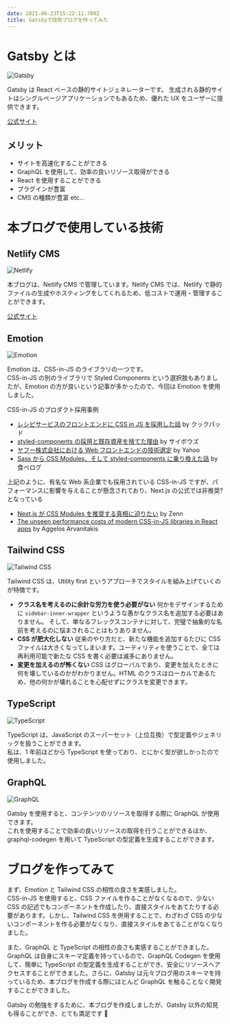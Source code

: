 ```yaml
---
date: 2021-06-23T15:22:11.709Z
title: Gatsbyで技術ブログを作ってみた
---
```


# Gatsby とは

![Gatsby](/assets/gatsby.png "Gatsby")

Gatsby は React ベースの静的サイトジェネレーターです。
生成される静的サイトはシングルページアプリケーションでもあるため、優れた UX をユーザーに提供できます。

[公式サイト](https://www.gatsbyjs.com/)

## メリット

- サイトを高速化することができる
- GraphQL を使用して、効率の良いリソース取得ができる
- React を使用することができる
- プラグインが豊富
- CMS の種類が豊富 etc...

# 本ブログで使用している技術

## Netlify CMS

![Netlify](/assets/netlify.png "Netlify")

本ブログは、Netlify CMS で管理しています。Nelify CMS では、Netlify で静的ファイルの生成やホスティングをしてくれるため、低コストで運用・管理することができます。

[公式サイト](https://www.gatsbyjs.com/plugins/gatsby-plugin-netlify/)

## Emotion

![Emotion](/assets/emotion.png "Emotion")

Emotion は、CSS-in-JS のライブラリの一つです。<br />
CSS-in-JS の別のライブラリで Styled Components という選択肢もありましたが、Emotion の方が良いという記事が多かったので、今回は Emotion を使用しました。

CSS-in-JS のプロダクト採用事例

- [レシピサービスのフロントエンドに CSS in JS を採用した話](https://techlife.cookpad.com/entry/2021/03/15/090000) by クックパッド
- [styled-components の採用と既存資産を捨てた理由](https://blog.cybozu.io/entry/2020/06/25/105457) by サイボウズ
- [ヤフー株式会社における Web フロントエンドの技術選定](https://techblog.yahoo.co.jp/advent-calendar-2018/yahoo-frontend/) by Yahoo
- [Sass から CSS Modules、そして styled-components に乗り換えた話](https://note.com/tabelog_frontend/n/n2541778b81e3) by 食べログ

上記のように、有名な Web 系企業でも採用されている CSS-in-JS ですが、パフォーマンスに影響を与えることが懸念されており、Next.js の公式では非推奨?となっている

- [Next.js が CSS Modules を推奨する真相に迫りたい](https://zenn.dev/takepepe/scraps/6668e9fe402666) by Zenn
- [The unseen performance costs of modern CSS-in-JS libraries in React apps](https://calendar.perfplanet.com/2019/the-unseen-performance-costs-of-css-in-js-in-react-apps/) by Aggelos Arvanitakis

## Tailwind CSS

![Tailwind CSS](/assets/tailwindcss.png "Tailwind CSS")

Tailwind CSS は、Utility first というアプローチでスタイルを組み上げていくのが特徴です。

- **クラス名を考えるのに余計な労力を使う必要がない** 何かをデザインするために `sidebar-inner-wrapper` というような愚かなクラス名を追加する必要はありません。 そして、単なるフレックスコンテナに対して、完璧で抽象的な名前を考えるのに悩まされることはもうありません。
- **CSS が肥大化しない** 従来のやり方だと、新たな機能を追加するたびに CSS ファイルは大きくなってしまいます。ユーティリティを使うことで、全ては再利用可能で新たな CSS を書く必要は滅多にありません。
- **変更を加えるのが怖くない** CSS はグローバルであり、変更を加えたときに何を壊しているのかがわかりません。HTML のクラスはローカルであるため、他の何かが壊れることを心配せずにクラスを変更できます。

## TypeScript

![TypeScript](/assets/typescript.png "TypeScript")

TypeScript は、JavaScript のスーパーセット（上位互換）で型定義やジェネリックを扱うことができます。<br />私は、1 年前ほどから TypeScript を使っており、とにかく型が欲しかったので使用しました。

## GraphQL

![GraphQL](/assets/graphql.png "GraphQL")

Gatsby を使用すると、コンテンツのリソースを取得する際に GraphQL が使用できます。<br />
これを使用することで効率の良いリソースの取得を行うことができるほか、graphql-codegen を用いて TypeScript の型定義を生成することができます。

# ブログを作ってみて

まず、Emotion と Tailwind CSS の相性の良さを実感しました。<br/>
CSS-in-JS を使用すると、CSS ファイルを作ることがなくなるので、少ない CSS の記述でもコンポーネントを作成したり、直接スタイルをあてたりする必要があります。しかし、Tailwind CSS を併用することで、わざわざ CSS の少ないコンポーネントを作る必要がなくなり、直接スタイルをあてることがなくなりました。

また、GraphQL と TypeScript の相性の良さも実感することができました。<br/>
GraphQL は自身にスキーマ定義を持っているので、GraphQL Codegen を使用して、簡単に TypeScript の型定義を生成することができ、安全にリソースへアクセスすることができました。さらに、Gatsby は元々ブログ用のスキーマを持っているため、本ブログを作成する際にほとんど GraphQL を触ることなく開発することができました。

Gatsby の勉強をするために、本ブログを作成しましたが、Gatsby 以外の知見も得ることができ、とても満足です 🚀
